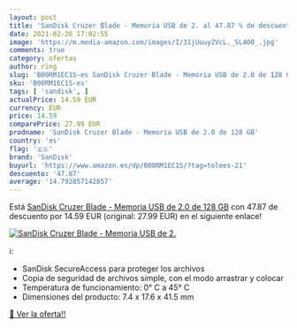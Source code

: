 ```yaml
---
layout: post
title: 'SanDisk Cruzer Blade - Memoria USB de 2. al 47.87 % de descuento'
date: 2021-02-26 17:02:55
image: 'https://m.media-amazon.com/images/I/31jUuuy2VcL._SL400_.jpg'
comments: true
category: ofertas
author: ring
slug: 'B00RM1EC1S-es SanDisk Cruzer Blade - Memoria USB de 2.0 de 128 GB'
sku: 'B00RM1EC1S-es'
tags: [ 'sandisk', ]
actualPrice: 14.59 EUR
currency: EUR
price: 14.59
comparePrice: 27.99 EUR
prodname: 'SanDisk Cruzer Blade - Memoria USB de 2.0 de 128 GB'
country: 'es'
flag: '🇪🇸'
brand: 'SanDisk'
buyurl: 'https://www.amazon.es/dp/B00RM1EC1S/?tag=tolees-21'
descuento: '47.87'
average: '14.792857142857'
---
```


Está [SanDisk Cruzer Blade - Memoria USB de 2.0 de 128 GB](https://www.amazon.es/dp/B00RM1EC1S/?tag=tolees-21) con 47.87 de descuento por 14.59 EUR (original: 27.99 EUR) en el siguiente enlace!

[![SanDisk Cruzer Blade - Memoria USB de 2.](https://m.media-amazon.com/images/I/31jUuuy2VcL._SL400_.jpg)](https://www.amazon.es/dp/B00RM1EC1S/?tag=tolees-21)

ℹ️:

- SanDisk SecureAccess para proteger los archivos
- Copia de seguridad de archivos simple, con el modo arrastrar y colocar
- Temperatura de funcionamiento: 0° C a 45° C
- Dimensiones del producto: 7.4 x 17.6 x 41.5 mm

[🛒 Ver la oferta!!](https://www.amazon.es/dp/B00RM1EC1S/?tag=tolees-21)
